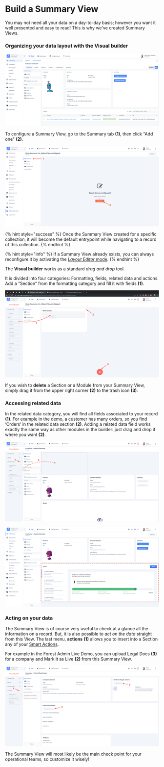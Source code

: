 # Build a Summary View

You may not need all your data on a day-to-day basis; however you want it well presented and easy to read! This is why we've created Summary Views.

### Organizing your data layout with the Visual builder&#x20;

![](<../../.gitbook/assets/image (97).png>)

To configure a Summary View, go to the Summary tab **(1)**, then click "Add one" **(2)**.

![](<../../.gitbook/assets/2019-06-28_16.38.36.png>)

{% hint style="success" %}
Once the Summary View created for a specific collection, it will become the default entrypoint while navigating to a record of this collection.
{% endhint %}

{% hint style="info" %}
If a Summary View already exists, you can always reconfigure it by activating the [_Layout Editor_ mode](using-the-layout-editor-mode/).
{% endhint %}

The **Visual builder** works as a standard _drag and drop_ tool.&#x20;

It is divided into four categories: Formatting, fields, related data and actions. Add a “Section” from the formatting category and fill it with fields **(1)**.

![](<../../.gitbook/assets/2019-06-28_16.53.57 (2).png>)

If you wish to **delete** a Section or a Module from your Summary View, simply drag it from the upper right corner **(2)** to the trash icon **(3)**.

### Accessing related data

In the related data category, you will find all fields associated to your record **(1)**. For example in the demo, a customer has many orders, so you find ‘Orders’ in the related data section **(2)**. Adding a related data field works exactly the same way as other modules in the builder: just drag and drop it where you want **(2)**.

![](<../../.gitbook/assets/2019-06-28_17.59.12 (2).png>)

![](<../../.gitbook/assets/2019-06-28_17.43.59.png>)

### Acting on your data

The Summary View is of course very useful to check at a glance all the information on a record. But, it is also possible to _act_ _on the data_ straight from this View. The last menu, **actions** **(1)** allows you to insert into a Section any of your [Smart Actions](../../collections/actions/create-and-manage-smart-actions.md).

For example in the Forest Admin Live Demo, you can upload Legal Docs **(3)** for a company and Mark it as Live **(2)** from this Summary View.

![](<../../.gitbook/assets/2019-06-28_18.15.40.png>)

The Summary View will most likely be the main check point for your operational teams, so customize it wisely!
